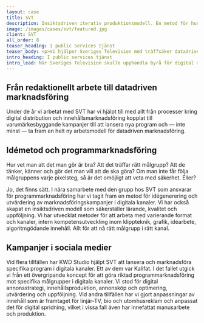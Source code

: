 ```yaml
---
layout: case
title: SVT
description: Insiktsdriven iterativ produktionsmodell. En metod för hur Sveriges Television löpande ökar den interna kunskapsnivån kring vilket innehåll som fungerar.
image: /images/cases/svt/featured.jpg
client: SVT
all_order: 8
teaser_heading: I public services tjänst
teaser_body: <p>Vi hjälper Sveriges Television med träffsäker datadriven marknadsföring.</p>
intro_heading: I public services tjänst
intro_lead: När Sveriges Television skulle upphandla byrå för digital marknadsföring bjöds KWD Studio in att pitcha. Efter veckor av arbete presenterade vi vårt förslag. SVT tyckte att det var ett bra förslag. Faktiskt det bästa.
---
```


## Från redaktionellt arbete till datadriven marknadsföring

Under de år vi arbetat med SVT har vi hjälpt till med allt från processer kring digital distribution och innehållsmarknadsföring kopplat till varumärkesbyggande kampanjer till att lansera nya program och — inte minst — ta fram en helt ny arbetsmodell för datadriven marknadsföring.

## Idémetod och programmarknadsföring

Hur vet man att det man gör är bra? Att det träffar rätt målgrupp? Att de tänker, känner och gör det man vill att de ska göra? Om man inte får följa målgruppens varje pixelsteg, så är det omöjligt att veta med säkerhet. Eller? 

Jo, det finns sätt. I nära samarbete med den grupp hos SVT som ansvarar för programmarknadsföring har vi tagit fram en metod för idégenerering och utvärdering av marknadsföringskampanjer i digitala kanaler. Vi har också skapat en insiktsdriven modell som säkerställer lärande, kvalitet och uppföljning. Vi har utvecklat metoder för att arbeta med varierande format och kanaler, intern kompetensutveckling inom klippteknik, grafik, idéarbete, algoritmgödande innehåll. Allt för att nå rätt målgrupp i rätt kanal.

## Kampanjer i sociala medier

Vid flera tillfällen har KWD Studio hjälpt SVT att lansera och marknadsföra specifika program i digitala kanaler. Ett av dem var Kalifat. I det fallet utgick vi från ett övergripande koncept för att göra riktad programmarknadsföring mot specifika målgrupper i digitala kanaler. Vi stod för digital annonsstrategi, innehållsproduktion, annonsköp och optimering, utvärdering och uppföljning. Vid andra tillfällen har vi gjort anpassningar av innehåll som är framtaget för linjär-TV, bio och utomhusreklam och anpassat det för digital spridning, vilket i vissa fall även har innefattat manusarbete och produktion.
